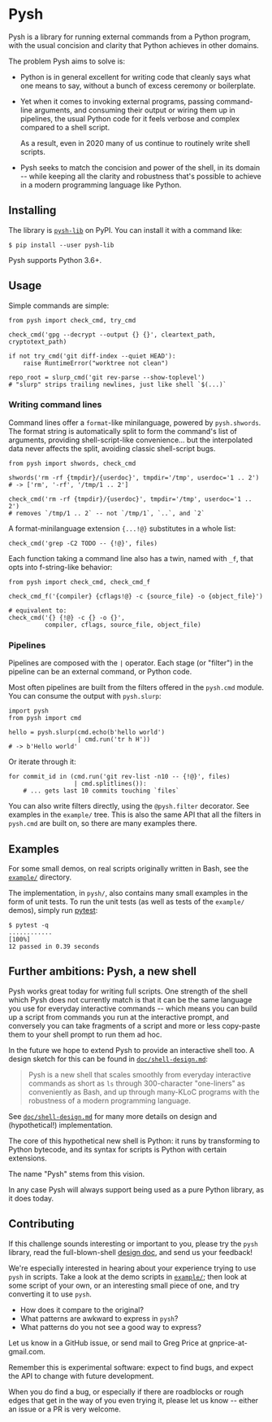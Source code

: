 # Pysh

Pysh is a library for running external commands from a Python program,
with the usual concision and clarity that Python achieves in other domains.

The problem Pysh aims to solve is:

* Python is in general excellent for writing code that cleanly says
  what one means to say, without a bunch of excess ceremony or
  boilerplate.

* Yet when it comes to invoking external programs, passing
  command-line arguments, and consuming their output or wiring them up
  in pipelines, the usual Python code for it feels verbose and complex
  compared to a shell script.

  As a result, even in 2020 many of us continue to routinely write
  shell scripts.

* Pysh seeks to match the concision and power of the shell, in its
  domain -- while keeping all the clarity and robustness that's
  possible to achieve in a modern programming language like Python.


## Installing

The library is [`pysh-lib`](https://pypi.org/project/pysh-lib/) on
PyPI.  You can install it with a command like:
```
$ pip install --user pysh-lib
```

Pysh supports Python 3.6+.


## Usage

Simple commands are simple:

    from pysh import check_cmd, try_cmd

    check_cmd('gpg --decrypt --output {} {}', cleartext_path, cryptotext_path)

    if not try_cmd('git diff-index --quiet HEAD'):
        raise RuntimeError("worktree not clean")

    repo_root = slurp_cmd('git rev-parse --show-toplevel')
    # "slurp" strips trailing newlines, just like shell `$(...)`

### Writing command lines

Command lines offer a `format`-like minilanguage, powered by
`pysh.shwords`.  The format string is automatically split to form the
command's list of arguments, providing shell-script-like
convenience...  but the interpolated data never affects the split,
avoiding classic shell-script bugs.

    from pysh import shwords, check_cmd

    shwords('rm -rf {tmpdir}/{userdoc}', tmpdir='/tmp', userdoc='1 .. 2')
    # -> ['rm', '-rf', '/tmp/1 .. 2']

    check_cmd('rm -rf {tmpdir}/{userdoc}', tmpdir='/tmp', userdoc='1 .. 2')
    # removes `/tmp/1 .. 2` -- not `/tmp/1`, `..`, and `2`

A format-minilanguage extension `{...!@}` substitutes in a whole list:

    check_cmd('grep -C2 TODO -- {!@}', files)

Each function taking a command line also has a twin, named with `_f`,
that opts into f-string-like behavior:

    from pysh import check_cmd, check_cmd_f

    check_cmd_f('{compiler} {cflags!@} -c {source_file} -o {object_file}')

    # equivalent to:
    check_cmd('{} {!@} -c {} -o {}',
              compiler, cflags, source_file, object_file)

### Pipelines

Pipelines are composed with the `|` operator.  Each stage (or
"filter") in the pipeline can be an external command, or Python code.

Most often pipelines are built from the filters offered in the
`pysh.cmd` module.  You can consume the output with `pysh.slurp`:

    import pysh
    from pysh import cmd

    hello = pysh.slurp(cmd.echo(b'hello world')
                       | cmd.run('tr h H'))
    # -> b'Hello world'

Or iterate through it:

    for commit_id in (cmd.run('git rev-list -n10 -- {!@}', files)
                      | cmd.splitlines()):
        # ... gets last 10 commits touching `files`

You can also write filters directly, using the `@pysh.filter`
decorator.  See examples in the `example/` tree.  This is also the same
API that all the filters in `pysh.cmd` are built on, so there are many
examples there.


## Examples

For some small demos, on real scripts originally written in Bash, see
the [`example/`](example/) directory.

The implementation, in `pysh/`, also contains many small examples in
the form of unit tests.  To run the unit tests (as well as tests of
the `example/` demos), simply run [pytest]:
```
$ pytest -q
............                                                             [100%]
12 passed in 0.39 seconds
```

[pytest]: https://docs.pytest.org/


## Further ambitions: Pysh, a new shell

Pysh works great today for writing full scripts.  One strength of the
shell which Pysh does not currently match is that it can be the same
language you use for everyday interactive commands -- which means you
can build up a script from commands you run at the interactive prompt,
and conversely you can take fragments of a script and more or less
copy-paste them to your shell prompt to run them ad hoc.

In the future we hope to extend Pysh to provide an interactive shell
too.  A design sketch for this can be found in
[`doc/shell-design.md`](doc/shell-design.md):

> Pysh is a new shell that scales smoothly from everyday interactive
> commands as short as `ls` through 300-character "one-liners" as
> conveniently as Bash, and up through many-KLoC programs with the
> robustness of a modern programming language.

See [`doc/shell-design.md`](doc/shell-design.md) for many more details
on design and (hypothetical!) implementation.

The core of this hypothetical new shell is Python: it runs by
transforming to Python bytecode, and its syntax for scripts is Python
with certain extensions.

The name "Pysh" stems from this vision.

In any case Pysh will always support being used as a pure Python
library, as it does today.


## Contributing

If this challenge sounds interesting or important to you, please try
the `pysh` library, read the full-blown-shell [design doc](doc/shell-design.md),
and send us your feedback!

We're especially interested in hearing about your experience trying to
use `pysh` in scripts.  Take a look at the demo scripts in
[`example/`](example/); then look at some script of your own, or an
interesting small piece of one, and try converting it to use `pysh`.
* How does it compare to the original?
* What patterns are awkward to express in `pysh`?
* What patterns do you not see a good way to express?

Let us know in a GitHub issue, or send mail to Greg Price at
gnprice-at-gmail.com.

Remember this is experimental software: expect to find bugs, and
expect the API to change with future development.

When you do find a bug, or especially if there are roadblocks or rough
edges that get in the way of you even trying it, please let us know --
either an issue or a PR is very welcome.
